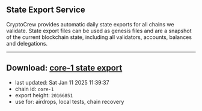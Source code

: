 ## State Export Service
CryptoCrew provides automatic daily state exports for all chains we validate. State export files can be used as genesis files and are a snapshot of the current blockchain state, including all validators, accounts, balances and delegations.

---
**Download: [core-1 state export](https://dl-eu2.ccvalidators.com/SERVICE/persistence/core-1_export_20166851.json)**
---

- last updated: Sat Jan 11 2025 11:39:37
- chain id: `core-1`
- export height: `20166851`
- use for: airdrops, local tests, chain recovery
